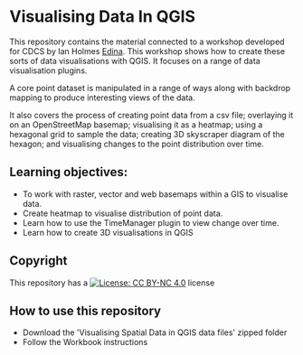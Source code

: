 # Visualising Data In QGIS

This repository contains the material connected to a workshop developed for CDCS by Ian Holmes [Edina](https://edina.ac.uk/).
This workshop shows how to create these sorts of data visualisations with QGIS. It focuses on a range of data visualisation plugins.

A core point dataset is manipulated in a range of ways along with backdrop mapping to produce interesting views of the data.

It also covers the process of creating point data from a csv file; overlaying it on an OpenStreetMap basemap; visualising it as a heatmap; using a hexagonal grid to sample the data; creating 3D skyscraper diagram of the hexagon; and visualising changes to the point distribution over time.

## Learning objectives: 

- To work with raster, vector and web basemaps within a GIS to visualise data.
- Create heatmap to visualise distribution of point data.
- Learn how to use the TimeManager plugin to view change over time.
- Learn how to create 3D visualisations in QGIS

## Copyright

This repository has a [![License: CC BY-NC 4.0](https://licensebuttons.net/l/by-nc/4.0/80x15.png)](https://creativecommons.org/licenses/by-nc/4.0/) license

## How to use this repository 

- Download the 'Visualising Spatial Data in QGIS data files' zipped folder 
- Follow the Workbook instructions

